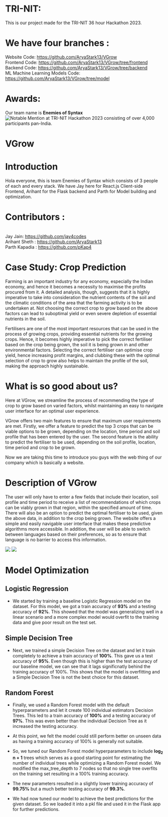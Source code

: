 # TRI-NIT:
This is our project made for the TRI-NIT 36 hour Hackathon 2023.

# We have four branches :
Website Code: https://github.com/AryaStark13/VGrow
<br />Frontend Code: https://github.com/AryaStark13/VGrow/tree/frontend
<br />Backend Code: https://github.com/AryaStark13/VGrow/tree/backend
<br />ML Machine Learning Models Code: https://github.com/AryaStark13/VGrow/tree/model

# Awards: 
Our team name is **Enemies of Syntax**
![Notable Mention at TRI-NIT Hackathon 2023 consisting of over 4,000 participants pan-India.](https://lh3.googleusercontent.com/fife/APg5EOYYGsfnphdNDXrmn-t8woT6UUbMlbQkdHcm51ZoqYqyd0BvqR2f8B6NkX0SpVlOatoHDFlAjp77ZkaTRXkbzcxs0tf5Siya_8N4z_YIqMHEBufQ0vyiGvp4o_8x-jzYVj_E-MYdIxmkPpl8OGof1grH1uZbVp-vLIji6knAKtFet--tQh2bR9pobcHmgBXpDXzuwFt84fYeqZkk4nbuuOsNaFHLmab9ckxpVX9GfXkRMx8joYCs-bVrDRLc-D1qPmwWrsh1L1IT9jEee99Kwav5vjv-C_8h8aEBJU0pVRxYacGEbcLKwBI3dy2Xq2W5_jDAaBOc1G-JGzchoIycrwmXVOyKDbhbMtHGq-yKjCOQyiWHlyVgG_dSQU2_cA9-ttImV_-90gz7O_nbBXLVsuiz1s9M4Az37AEnJsO2kNkW4xn-v_A-4cA_kWbP_sxxWxsO1JhFg7AB4rXbnShNP3aij8IMcHcdJydRuwNxIcwgHUwDYBlclezHM62BspzCZpBT4POd3jq3taSjBtCaMLsHcc7N89sgiW0j9liDhAbRUDkwdGmRiGiEA0MzNvRXVr1OdYKlNjtw-CmEYTafuxj-KQW9nGIBHbcUL8ZX0vpXbdFLuWG-1i6RprGCHYCtMMTFB4j7a8I7X3JaimdMnTkn_IjntIDYlNpeATKnPOlmo_v9LNzrO2yXO5esqfenM-P1T6vajevkffI73hg9VWUt1OuCIuIgDWk_Z1k2WfUvoGW-dyNmI8amf2Nds3wncbJX87PQABmaKTXzGEGrqsvb6Ag1ydbM7r9CcHwLL0gM0jATsTgTITF7Sxgx1EOkZp__ITFo15LGOYjRTXbyVxXVHO-knH5yDnZ7ISAFNR1V6fnddT2hROvK_F4hZvUnyHz7TEMjQ-BrZWCZKH3-mVZ7ir4rAIVKSCs6Y_nNXTRbUhvlvRkvGk6ZxB8ijrvsTmmrF6a8VDxjnqXvvrSfV8VqxdgZvrIrRVQUjRHUIXcHkDDcOXInalfKT-klAw3GCitxBsWbt1wTo9KXER2bImx_a5m9WppvPbyk137pXfqGr_VeSQ8wvoAFvAgb8sL1fe_zMu9SGsGxMQWgeOrHbwAw3e5NDyhxipTNzCtCqXFAgcDl6t7WLZ1ZKsIPFtGgafTXhKch5hC4wDe6yT_OISWkn3kFwKlRh69et9BnxtmxEPPDRJJBhVrjUcWBlXqEGl-JYoKY-q_aczxW7_kZz4nhI7oXr5XZ8SArUeyyUoP84voTJz2xnf73j4MrdVCu5bkZZICHkqoyQ-TQwSouRigSqINdjb3lez7RLvu0HCb_yHbMZOhMBzMgB4u7hd0AKJAo6QprtHNUHhpMtaTbsljzWfrGw3QvQnZTmmAG3H6lPylYZsZ4WshvrOD03UZxdK5nIjoq9NvyJSDp5UokySSSX7NFIMSQjZYeDTtYvVQIAaV6Tnaox3ufk-uzsECnaBQcixAlErNpt8o0XbFHrFm_JTplLLfhRB2Hrbsjoycx-I_92V9fudPLam1LP_6bD6RKDoXEaHXbf_wpa6PRJOcX7UUkRxPrYyc2Rc9xkHpI3VbOknqj0UPkCw7nM-p2f-uNaenUyE2Qs1STQ6Hd6_P5uw-MjdVMe4ggriF9gZUhT8X2X7DT3Lz1o38PvIju6sCng5zM4gf03OUeFLG4PLMlmZKUA1MACN3uWU8CrUrvHsI7=w1920-h932)

# VGrow

# Introduction

Hola everyone, this is team Enemies of Syntax which consists of 3 people of each and every stack. We have Jay here for React.js Client-side Frontend, Arihant for the Flask backend and Parth for Model building and optimization.

# Contributors :
<br />Jay Jain: https://github.com/jay4codes
<br />Arihant Sheth : https://github.com/AryaStark13
<br />Parth Kapadia : https://github.com/pKap4


# Case Study: Crop Prediction

Farming is an important industry for any economy, especially the Indian economy, and hence it becomes a necessity to maximise the profits procured from it. A detailed analysis, though, suggests that it is highly imperative to take into consideration the nutrient contents of the soil and the climatic conditions of the area that the farming activity is to be undertaken at. Not choosing the correct crop to grow based on the above factors can lead to suboptimal yield or even severe depletion of essential nutrients in the soil.

Fertilisers are one of the most important resources that can be used in the process of growing crops, providing essential nutrients for the growing crops. Hence, it becomes highly imperative to pick the correct fertiliser based on the crop being grown, the soil it is being grown in and other environmental factors. Selecting the correct fertiliser can optimise crop yield, hence increasing profit margins, and clubbing these with the optimal selection of crop to grow also helps to maintain the profile of the soil, making the approach highly sustainable.


# What is so good about us?

Here at VGrow, we streamline the process of recommending the type of crop to grow based on varied factors, whilst maintaining an easy to navigate user interface for an optimal user experience.

VGrow offers two main features to ensure that maximum user requirements are met. 
Firstly, we offer a feature to predict the top 3 crops that can be viable options to be grown, depending on the location, time period and soil profile that has been entered by the user. 
The second feature is the ability to predict the fertiliser to be used, depending on the soil profile, location, time period and crop to be grown.


Now we are taking this time to introduce you guys with the web thing of our company which is basically a website.

# Description of VGrow

The user will only have to enter a few fields that include their location, soil profile and time period to receive a list of recommendations of which crops can be viably grown in that region, within the specified amount of time. There will also be an option to predict the optimal fertiliser to be used, given the above data, in addition to the crop being grown. The website offers a simple and easily navigable user interface that makes these predictive algorithms more accessible. In addition, the user will be able to switch between languages based on their preferences, so as to ensure that language is no barrier to access this information.

<img src="https://i.imgur.com/NMEZTQp.jpg" />
<img src="https://i.imgur.com/zophvZb.jpg" />

# Model Optimization
## Logistic Regression
* We started by training a baseline Logistic Regression model on the dataset. For this model, we got a train accuracy of **93%** and a testing accuracy of **92%**. This showed that the model was generalizing well in a linear scenario and a more complex model would overfit to the training data and give poor result on the test set.

## Simple Decision Tree
* Next, we trained a simple Decision Tree on the dataset and let it train completely to achieve a train accuracy of **100%**. This gave us a test accuracy of **95%**. Even though this is higher than the test accuracy of our baseline model, we can see that it lags significnatly behind the training accuracy of 100%. This shows that the model is overfitting and a Simple Decision Tree is not the best choice for this dataset.

## Random Forest
* Finally, we used a Random Forest model with the default hyperparameters and let it create 100 individual estimators Decision Trees. This led to a train accuracy of **100%** and a testing accuracy of **97%**. This was even better than the individual Decision Tree as it increased the testing accuracy. 
* At this point, we felt the model could still perform better on unseen data as having a training accuracy of 100% is generally not suitable.
* So, we tuned our Random Forest model hyperparameters to include **log<sub>2</sub> n + 1** trees which serves as a good starting point for estimating the number of individual trees while optimizing a Random Forest model. We modified the max_tree_depth to 7 nodes so that no single tree overfits on the training set resulting in a 100% training accuracy. 
* The new parameters resulted in a slightly lower training accuracy of **99.75%** but a much better testing accuracy of **99.3%**. 

* We had now tuned our model to achieve the best predictions for the given dataset. So we loaded it into a pkl file and used it in the Flask app for further predictions.
